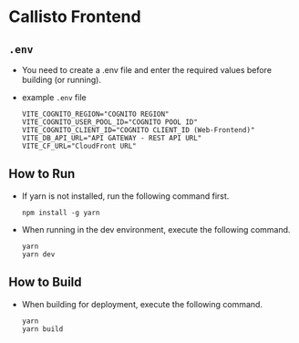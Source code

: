 # Callisto Frontend

## `.env`

- You need to create a .env file and enter the required values before building
  (or running).
- example `.env` file

  ```text
  VITE_COGNITO_REGION="COGNITO REGION"
  VITE_COGNITO_USER_POOL_ID="COGNITO POOL ID"
  VITE_COGNITO_CLIENT_ID="COGNITO CLIENT_ID (Web-Frontend)"
  VITE_DB_API_URL="API GATEWAY - REST API URL"
  VITE_CF_URL="CloudFront URL"
  ```

## How to Run

- If yarn is not installed, run the following command first.

  ```shell
  npm install -g yarn
  ```

- When running in the dev environment, execute the following command.

  ```shell
  yarn
  yarn dev
  ```

## How to Build

- When building for deployment, execute the following command.

  ```shell
  yarn
  yarn build
  ```
